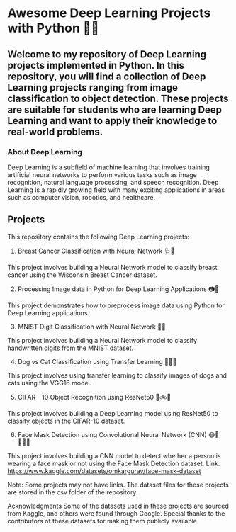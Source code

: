 # Awesome Deep Learning Projects with Python 🧠🐍

## Welcome to my repository of Deep Learning projects implemented in Python. In this repository, you will find a collection of Deep Learning projects ranging from image classification to object detection. These projects are suitable for students who are learning Deep Learning and want to apply their knowledge to real-world problems.

### About Deep Learning
Deep Learning is a subfield of machine learning that involves training artificial neural networks to perform various tasks such as image recognition, natural language processing, and speech recognition. Deep Learning is a rapidly growing field with many exciting applications in areas such as computer vision, robotics, and healthcare.

## Projects

This repository contains the following Deep Learning projects:

1. Breast Cancer Classification with Neural Network 🩺🧪

This project involves building a Neural Network model to classify breast cancer using the Wisconsin Breast Cancer dataset.

2. Processing Image data in Python for Deep Learning Applications 📷🐍

This project demonstrates how to preprocess image data using Python for Deep Learning applications.

3. MNIST Digit Classification with Neural Network 🔢🧮

This project involves building a Neural Network model to classify handwritten digits from the MNIST dataset.

4. Dog vs Cat Classification using Transfer Learning 🐶🐱🧠

This project involves using transfer learning to classify images of dogs and cats using the VGG16 model.

5. CIFAR - 10 Object Recognition using ResNet50 🚗🚲🎨

This project involves building a Deep Learning model using ResNet50 to classify objects in the CIFAR-10 dataset.

6. Face Mask Detection using Convolutional Neural Network (CNN) 😷👤🧑‍🤝‍🧑

This project involves building a CNN model to detect whether a person is wearing a face mask or not using the Face Mask Detection dataset.
Link: https://www.kaggle.com/datasets/omkargurav/face-mask-dataset

Note: Some projects may not have links. The dataset files for these projects are stored in the csv folder of the repository.

Acknowledgments
Some of the datasets used in these projects are sourced from Kaggle, and others were found through Google. Special thanks to the contributors of these datasets for making them publicly available.
